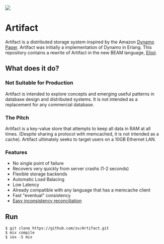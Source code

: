 <img src="http://zv.github.io/images/artifact.png">

# Artifact

Artifact is a distributed storage system inspired by the Amazon [Dynamo
Paper](http://www.cs.ucsb.edu/~agrawal/fall2009/dynamo.pdf). Artifact was
initially a implementation of Dynamo in Erlang. This repository contains a
rewrite of Artifact in the new BEAM language, [Elixir](http://elixir-lang.org). 

## What does it do?

### Not Suitable for Production
Artifact is intended to explore concepts and emerging useful patterns in
database design and distributed systems. It is not intended as a replacement for
any commercial database.

### The Pitch

Artifact is a key-value store that attempts to keep all data in RAM at all
times. (Despite sharing a protocol with memcached, it is not intended as a
cache). Artifact ultimately seeks to target users on a 10GB Ethernet LAN.

### Features

* No single point of failure
* Recovers very quickly from server crashs (1-2 seconds)
* Flexible storage backends
* Automatic Load Balacing
* Low Latency
* Already compatible with any language that has a memcache client
* Fast "eventual" consistency 
* [Easy inconsistency reconciliation](http://research.microsoft.com/en-us/um/people/lamport/pubs/time-clocks.pdf)

## Run

```
$ git clone https://github.com/zv/Artifact.git
$ mix compile
$ iex -S mix
```
